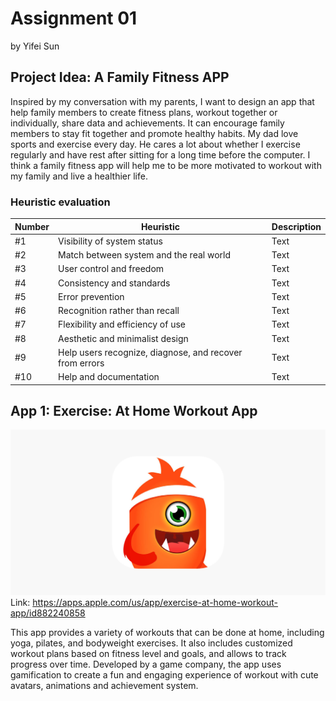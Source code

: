 # Assignment 01
by Yifei Sun

## Project Idea: A Family Fitness APP
Inspired by my conversation with my parents, I want to design an app that help family members to create fitness plans, workout together or individually, share data and achievements. It can encourage family members to stay fit together and promote healthy habits.
My dad love sports and exercise every day. He cares a lot about whether I exercise regularly and have rest after sitting for a long time before the computer. I think a family fitness app will help me to be more motivated to workout with my family and live a healthier life.


### Heuristic evaluation
| Number | Heuristic | Description |
| --- | --- | ----------- |
| #1 | Visibility of system status | Text |
| #2 | Match between system and the real world | Text |
| #3 | User control and freedom | Text |
| #4 | Consistency and standards | Text |
| #5 | Error prevention | Text |
| #6 | Recognition rather than recall | Text |
| #7 | Flexibility and efficiency of use | Text |
| #8 | Aesthetic and minimalist design | Text |
| #9 | Help users recognize, diagnose, and recover from errors | Text |
| #10 | Help and documentation | Text |


## App 1: Exercise: At Home Workout App
![Alt text](LazyMonsterWorkoutAppLogo.png "Optional title")
Link: https://apps.apple.com/us/app/exercise-at-home-workout-app/id882240858

This app provides a variety of workouts that can be done at home, including yoga, pilates, and bodyweight exercises. It also includes customized workout plans based on fitness level and goals, and allows to track progress over time. Developed by a game company, the app uses gamification to create a fun and engaging experience of workout with cute avatars, animations and achievement system.
